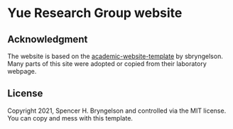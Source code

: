 # Yue Research Group website


## Acknowledgment

The website is based on the [academic-website-template](https://github.com/sbryngelson/academic-website-template) by sbryngelson.
Many parts of this site were adopted or copied from their laboratory webpage.

## License

Copyright 2021, Spencer H. Bryngelson and controlled via the MIT license.
You can copy and mess with this template.
